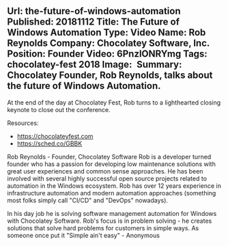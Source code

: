 Url: the-future-of-windows-automation
Published: 20181112
Title: The Future of Windows Automation
Type: Video
Name: Rob Reynolds
Company: Chocolatey Software, Inc.
Position: Founder
Video: 6PnzlONRYmg
Tags: chocolatey-fest 2018
Image: <img class="lazy" src="data:image/gif;base64,R0lGODlhAQABAIAAAAAAAP///yH5BAEAAAAALAAAAAABAAEAAAIBRAA7" data-src="/content/images/videos/03-03.jpg" alt="The Future of Windows Automation" title="The Future of Windows Automation" />
Summary: Chocolatey Founder, Rob Reynolds, talks about the future of Windows Automation.
---
At the end of the day at Chocolatey Fest, Rob turns to a lighthearted closing keynote to close out the conference.

Resources:
* https://chocolateyfest.com
* https://sched.co/GBBK

Rob Reynolds - Founder, Chocolatey Software
Rob is a developer turned founder who has a passion for developing low maintenance solutions with great user experiences and common sense approaches. He has been involved with several highly successful open source projects related to automation in the Windows ecosystem. Rob has over 12 years experience in infrastructure automation and modern automation approaches (something most folks simply call "CI/CD" and "DevOps" nowadays).

In his day job he is solving software management automation for Windows with Chocolatey Software. Rob's focus is in problem solving - he creates solutions that solve hard problems for customers in simple ways. As someone once put it "Simple ain't easy" - Anonymous